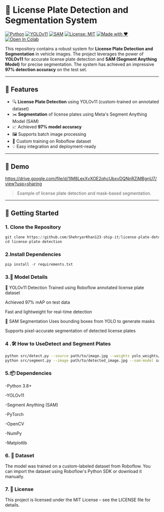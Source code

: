 # 🚗 License Plate Detection and Segmentation System

[![Python](https://img.shields.io/badge/Language-Python-blue.svg?logo=python)](https://www.python.org/)
[![YOLOv11](https://img.shields.io/badge/Model-YOLOv11-success)](https://github.com/WongKinYiu/yolov7)
[![SAM](https://img.shields.io/badge/Segmenter-SAM-orange)](https://github.com/facebookresearch/segment-anything)
[![License: MIT](https://img.shields.io/badge/License-MIT-yellow.svg)](LICENSE)
[![Made with ❤️](https://img.shields.io/badge/Made%20with-%E2%9D%A4-red)](#)
[![Open In Colab](https://colab.research.google.com/assets/colab-badge.svg)](https://colab.research.google.com/your_notebook_link_here)

This repository contains a robust system for **License Plate Detection and Segmentation** in vehicle images. The project leverages the power of **YOLOv11** for accurate license plate detection and **SAM (Segment Anything Model)** for precise segmentation. The system has achieved an impressive **97% detection accuracy** on the test set.

---

## 📌 Features

- 🔍 **License Plate Detection** using YOLOv11 (custom-trained on annotated dataset)
- ✂️ **Segmentation** of license plates using Meta's Segment Anything Model (SAM)
- 📈 Achieved **97% model accuracy**
- 🖼️ Supports batch image processing
- 🧠 Custom training on Roboflow dataset
- 💡 Easy integration and deployment-ready

---

## 🧪 Demo

https://drive.google.com/file/d/1IM8LexXvXOE2qhcUbxvDQNnRZjMBgnU7/view?usp=sharing 

> Example of license plate detection and mask-based segmentation.

---

## 🚀 Getting Started

### 1. Clone the Repository

```python
git clone https://github.com/ShehryarKhan123-ship-it/license-plate-detection.git
cd license-plate-detection
```
### 2.Install Dependencies

```python
pip install -r requirements.txt
```
### 3.🧠 Model Details

📌 YOLOv11 Detection
Trained using Roboflow annotated license plate dataset

Achieved 97% mAP on test data

Fast and lightweight for real-time detection

📌 SAM Segmentation
Uses bounding boxes from YOLO to generate masks

Supports pixel-accurate segmentation of detected license plates


### 4 .🛠️ How to UseDetect and Segment Plates
```bash
python src/detect.py --source path/to/image.jpg --weights yolo_weights/best.pt
python src/segment.py --image path/to/detected_image.jpg --sam-model sam_model/sam_vit_h.pth
```
### 5.📦 Dependencies
-Python 3.8+

-YOLOv11

-Segment Anything (SAM)

-PyTorch

-OpenCV

-NumPy

-Matplotlib

### 6. 📁 Dataset
The model was trained on a custom-labeled dataset from Roboflow.
You can import the dataset using Roboflow's Python SDK or download it manually.

### 7. 📜 License
This project is licensed under the MIT License – see the LICENSE file for details.
